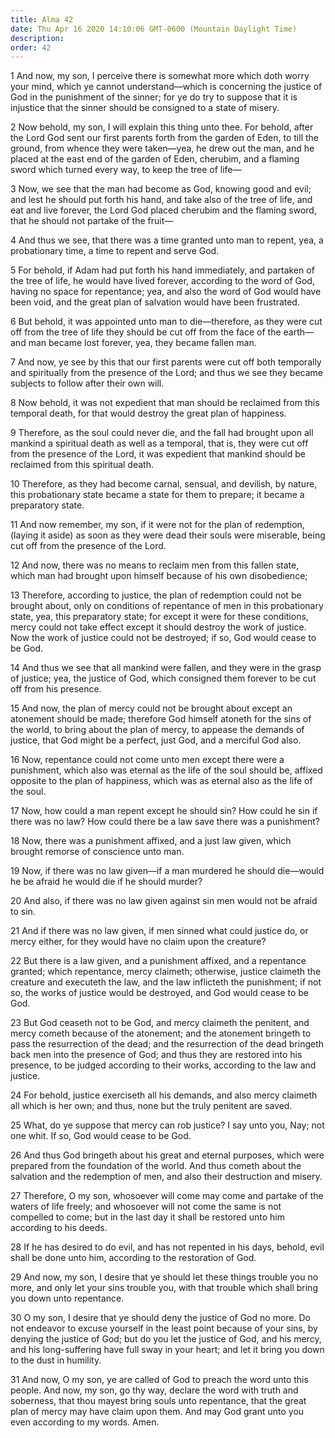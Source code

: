 ```yaml
---
title: Alma 42
date: Thu Apr 16 2020 14:10:06 GMT-0600 (Mountain Daylight Time)
description: 
order: 42
---
```


<p>
  1 And now, my son, I perceive there is somewhat more which doth worry your
  mind, which ye cannot understand&#x2014;which is concerning the justice of God
  in the punishment of the sinner; for ye do try to suppose that it is injustice
  that the sinner should be consigned to a state of misery.
</p>
<p>
  2 Now behold, my son, I will explain this thing unto thee. For behold, after
  the Lord God sent our first parents forth from the garden of Eden, to till the
  ground, from whence they were taken&#x2014;yea, he drew out the man, and he
  placed at the east end of the garden of Eden, cherubim, and a flaming sword
  which turned every way, to keep the tree of life&#x2014;
</p>
<p>
  3 Now, we see that the man had become as God, knowing good and evil; and lest
  he should put forth his hand, and take also of the tree of life, and eat and
  live forever, the Lord God placed cherubim and the flaming sword, that he
  should not partake of the fruit&#x2014;
</p>
<p>
  4 And thus we see, that there was a time granted unto man to repent, yea, a
  probationary time, a time to repent and serve God.
</p>
<p>
  5 For behold, if Adam had put forth his hand immediately, and partaken of the
  tree of life, he would have lived forever, according to the word of God,
  having no space for repentance; yea, and also the word of God would have been
  void, and the great plan of salvation would have been frustrated.
</p>
<p>
  6 But behold, it was appointed unto man to die&#x2014;therefore, as they were
  cut off from the tree of life they should be cut off from the face of the
  earth&#x2014;and man became lost forever, yea, they became fallen man.
</p>
<p>
  7 And now, ye see by this that our first parents were cut off both temporally
  and spiritually from the presence of the Lord; and thus we see they became
  subjects to follow after their own will.
</p>
<p>
  8 Now behold, it was not expedient that man should be reclaimed from this
  temporal death, for that would destroy the great plan of happiness.
</p>
<p>
  9 Therefore, as the soul could never die, and the fall had brought upon all
  mankind a spiritual death as well as a temporal, that is, they were cut off
  from the presence of the Lord, it was expedient that mankind should be
  reclaimed from this spiritual death.
</p>
<p>
  10 Therefore, as they had become carnal, sensual, and devilish, by nature,
  this probationary state became a state for them to prepare; it became a
  preparatory state.
</p>
<p>
  11 And now remember, my son, if it were not for the plan of redemption,
  (laying it aside) as soon as they were dead their souls were miserable, being
  cut off from the presence of the Lord.
</p>
<p>
  12 And now, there was no means to reclaim men from this fallen state, which
  man had brought upon himself because of his own disobedience;
</p>
<p>
  13 Therefore, according to justice, the plan of redemption could not be
  brought about, only on conditions of repentance of men in this probationary
  state, yea, this preparatory state; for except it were for these conditions,
  mercy could not take effect except it should destroy the work of justice. Now
  the work of justice could not be destroyed; if so, God would cease to be God.
</p>
<p>
  14 And thus we see that all mankind were fallen, and they were in the grasp of
  justice; yea, the justice of God, which consigned them forever to be cut off
  from his presence.
</p>
<p>
  15 And now, the plan of mercy could not be brought about except an atonement
  should be made; therefore God himself atoneth for the sins of the world, to
  bring about the plan of mercy, to appease the demands of justice, that God
  might be a perfect, just God, and a merciful God also.
</p>
<p>
  16 Now, repentance could not come unto men except there were a punishment,
  which also was eternal as the life of the soul should be, affixed opposite to
  the plan of happiness, which was as eternal also as the life of the soul.
</p>
<p>
  17 Now, how could a man repent except he should sin? How could he sin if there
  was no law? How could there be a law save there was a punishment?
</p>
<p>
  18 Now, there was a punishment affixed, and a just law given, which brought
  remorse of conscience unto man.
</p>
<p>
  19 Now, if there was no law given&#x2014;if a man murdered he should
  die&#x2014;would he be afraid he would die if he should murder?
</p>
<p>
  20 And also, if there was no law given against sin men would not be afraid to
  sin.
</p>
<p>
  21 And if there was no law given, if men sinned what could justice do, or
  mercy either, for they would have no claim upon the creature?
</p>
<p>
  22 But there is a law given, and a punishment affixed, and a repentance
  granted; which repentance, mercy claimeth; otherwise, justice claimeth the
  creature and executeth the law, and the law inflicteth the punishment; if not
  so, the works of justice would be destroyed, and God would cease to be God.
</p>
<p>
  23 But God ceaseth not to be God, and mercy claimeth the penitent, and mercy
  cometh because of the atonement; and the atonement bringeth to pass the
  resurrection of the dead; and the resurrection of the dead bringeth back men
  into the presence of God; and thus they are restored into his presence, to be
  judged according to their works, according to the law and justice.
</p>
<p>
  24 For behold, justice exerciseth all his demands, and also mercy claimeth all
  which is her own; and thus, none but the truly penitent are saved.
</p>
<p>
  25 What, do ye suppose that mercy can rob justice? I say unto you, Nay; not
  one whit. If so, God would cease to be God.
</p>
<p>
  26 And thus God bringeth about his great and eternal purposes, which were
  prepared from the foundation of the world. And thus cometh about the salvation
  and the redemption of men, and also their destruction and misery.
</p>
<p>
  27 Therefore, O my son, whosoever will come may come and partake of the waters
  of life freely; and whosoever will not come the same is not compelled to come;
  but in the last day it shall be restored unto him according to his deeds.
</p>
<p>
  28 If he has desired to do evil, and has not repented in his days, behold,
  evil shall be done unto him, according to the restoration of God.
</p>
<p>
  29 And now, my son, I desire that ye should let these things trouble you no
  more, and only let your sins trouble you, with that trouble which shall bring
  you down unto repentance.
</p>
<p>
  30 O my son, I desire that ye should deny the justice of God no more. Do not
  endeavor to excuse yourself in the least point because of your sins, by
  denying the justice of God; but do you let the justice of God, and his mercy,
  and his long-suffering have full sway in your heart; and let it bring you down
  to the dust in humility.
</p>
<p>
  31 And now, O my son, ye are called of God to preach the word unto this
  people. And now, my son, go thy way, declare the word with truth and
  soberness, that thou mayest bring souls unto repentance, that the great plan
  of mercy may have claim upon them. And may God grant unto you even according
  to my words. Amen.
</p>
